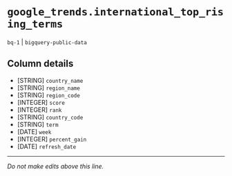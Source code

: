 # `google_trends.international_top_rising_terms`
`bq-1` | `bigquery-public-data`

## Column details
* [STRING]    `country_name`
* [STRING]    `region_name`
* [STRING]    `region_code`
* [INTEGER]   `score`
* [INTEGER]   `rank`
* [STRING]    `country_code`
* [STRING]    `term`
* [DATE]      `week`
* [INTEGER]   `percent_gain`
* [DATE]      `refresh_date`

-------------------------------------------------------------------------------
*Do not make edits above this line.*
